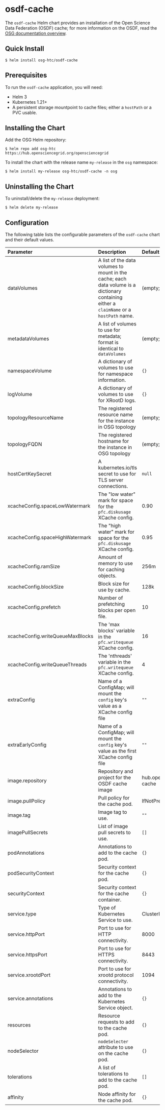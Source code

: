 osdf-cache
==========

The `osdf-cache` Helm chart provides an installation of the
Open Science Data Federation (OSDF) cache; for more information
on the OSDF, read the [OSG documentation overview](https://osg-htc.org/docs/data/stashcache/overview/).

Quick Install
-------------

```
$ helm install osg-htc/osdf-cache
```

Prerequisites
-------------

To run the `osdf-cache` application, you will need:

- Helm 3
- Kubernetes 1.21+
- A persistent storage mountpoint to cache files; either a `hostPath` or a PVC usable.

Installing the Chart
--------------------

Add the OSG Helm repository:

```
$ helm repo add osg-htc https://hub.opensciencegrid.org/opensciencegrid
```

To install the chart with the release name `my-release` in the `osg` namespace:

```
$ helm install my-release osg-htc/osdf-cache -n osg
```

Uninstalling the Chart
----------------------

To uninstall/delete the `my-release` deployment:

```
$ helm delete my-release
```

Configuration
-------------

The following table lists the configurable parameters of the `osdf-cache` chart and their default values.

| Parameter                        | Description                                                                 | Default            |
| :------------------------------- | :-------------------------------------------------------------------------- | :----------------- |
| dataVolumes                      | A list of the data volumes to mount in the cache; each data volume is a dictionary containing either a `claimName` or a `hostPath` name. | (empty; mandatory) |
| metadataVolumes                  | A list of volumes to use for metadata; format is identical to `dataVolumes` | (empty; mandatory) |
| namespaceVolume                  | A dictionary of volumes to use for namespace information.                   | `{}`               |
| logVolume                        | A dictionary of volumes to use for XRootD logs.                             | `{}`               |
| topologyResourceName             | The registered resource name for the instance in OSG topology               | (empty; mandatory) |
| topologyFQDN                     | The registered hostname for the instance in OSG topology                    | (empty; mandatory) |
| hostCertKeySecret                | A kubernetes.io/tls secret to use for TLS server connections.               | `null`             |
| xcacheConfig.spaceLowWatermark   | The "low water" mark for space for the `pfc.diskusage` XCache config.       | 0.90               |
| xcacheConfig.spaceHighWatermark  | The "high water" mark for space for the `pfc.diskusage` XCache config.      | 0.95               |
| xcacheConfig.ramSize             | Amount of memory to use for caching objects.                                | 256m               |
| xcacheConfig.blockSize           | Block size for use by cache.                                                | 128k               |
| xcacheConfig.prefetch            | Number of prefetching blocks per open file.                                 | 10                 |
| xcacheConfig.writeQueueMaxBlocks | The 'max blocks' variable in the `pfc.writequeue` XCache config.            | 16                 |
| xcacheConfig.writeQueueThreads   | The 'nthreads' variable in the `pfc.writequeue` XCache config.              | 4                  |
| extraConfig                      | Name of a ConfigMap; will mount the `config` key's value as a XCache config file | `""`          |
| extraEarlyConfig                 | Name of a ConfigMap; will mount the `config` key's value as the first XCache config file | `""`  |
| image.repository                 | Repository and project for the OSDF cache image                             | hub.opensciencegrid.org/opensciencecgrid/stash-cache |
| image.pullPolicy                 | Pull policy for the cache pod.                                              | IfNotPresent       |
| image.tag                        | Image tag to use.                                                           | `""`               |
| imagePullSecrets                 | List of image pull secrets to use.                                          | `[]`               |
| podAnnotations                   | Annotations to add to the cache pod.                                        | `{}`               |
| podSecurityContext               | Security context for the cache pod.                                         | `{}`               |
| securityContext                  | Security context for the cache container.                                   | `{}`               |
| service.type                     | Type of Kubernetes Service to use.                                          | ClusterIP          |
| service.httpPort                 | Port to use for HTTP connectivity.                                          | 8000               |
| service.httpsPort                | Port to use for HTTPS connectivity.                                         | 8443               |
| service.xrootdPort               | Port to use for xrootd protocol connectivity.                               | 1094               |
| service.annotations              | Annotations to add to the Kubernetes Service object.                        | `{}`               |
| resources                        | Resource requests to add to the cache pod.                                  | `{}`               |
| nodeSelector                     | `nodeSelecter` attribute to use on the cache pod.                           | `{}`               |
| tolerations                      | A list of tolerations to add to the cache pod.                              | `[]`               |
| affinity                         | Node affinity for the cache pod.                                            | `{}`               |

